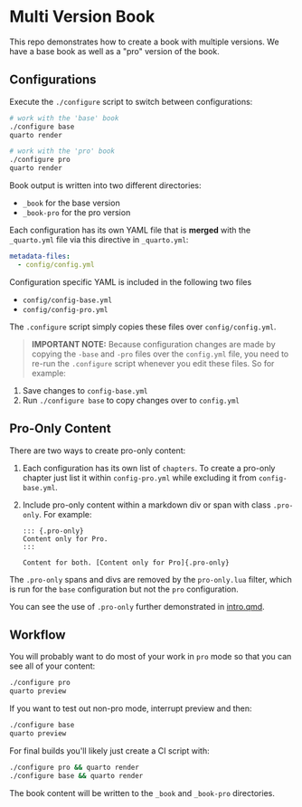 # Multi Version Book

This repo demonstrates how to create a book with multiple versions.  We
have a base book as well as a "pro" version of the book. 

## Configurations

Execute the  `./configure` script to switch between configurations:

```bash
# work with the 'base' book
./configure base
quarto render

# work with the 'pro' book
./configure pro
quarto render
```

Book output is written into two different directories:

- `_book` for the base version
- `_book-pro` for the pro version


Each configuration has its own YAML file that is **merged** with 
the `_quarto.yml` file via this directive in `_quarto.yml`:

```yaml
metadata-files: 
  - config/config.yml
```

Configuration specific YAML is included in the following two files

- `config/config-base.yml`
- `config/config-pro.yml`

The `.configure` script simply copies these files over `config/config.yml`.

> **IMPORTANT NOTE:** Because configuration changes are made by copying the
`-base` and `-pro` files over the `config.yml` file, you need to re-run
the `.configure` script whenever you edit these files. So for example:

1. Save changes to `config-base.yml`
2. Run `./configure base` to copy changes over to `config.yml`

## Pro-Only Content

There are two ways to create pro-only content:

1. Each configuration has its own list of `chapters`. To create a pro-only
chapter just list it within `config-pro.yml` while excluding it from
`config-base.yml`.

2. Include pro-only content within a markdown div or span with class
`.pro-only`. For example:

    ```
    ::: {.pro-only}
    Content only for Pro.
    :::
    
    Content for both. [Content only for Pro]{.pro-only}
    ```
    
The `.pro-only` spans and divs are removed by the `pro-only.lua` filter,
which is run for the `base` configuration but not the `pro` configuration.

You can see the use of `.pro-only` further demonstrated in
[intro.qmd](intro.qmd).

## Workflow

You will probably want to do most of your work in `pro` mode so that 
you can see all of your content:

```bash
./configure pro
quarto preview
```

If you want to test out non-pro mode, interrupt preview and then:

```bash
./configure base
quarto preview
```

For final builds you'll likely just create a CI script with:

```bash
./configure pro && quarto render
./configure base && quarto render
```

The book content will be written to the `_book` and `_book-pro` directories.









